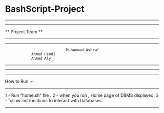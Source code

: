 # BashScript-Project
**************************************************************************************
**************************************************************************************
**                                  Project Team                                    **
**************************************************************************************
**************************************************************************************                              
                                Muhammad Ashraf
				Ahmed Hendi
				Ahmed Aly
**************************************************************************************
**************************************************************************************

**************************************************************************************
How to Run :-
**************************************************************************************
1 - Run "home.sh" file .
2 - when you run , Home page of DBMS displayed.
3 - follow instrunctions to interact with Databases.
************************************************************************************** 
